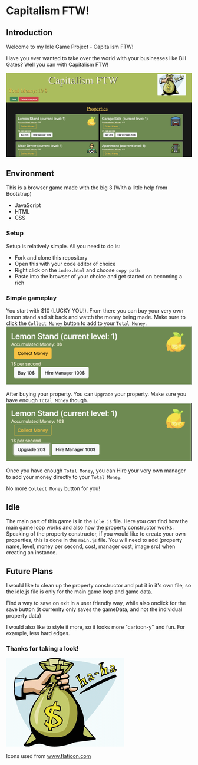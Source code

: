 # Capitalism FTW!
## Introduction

Welcome to my Idle Game Project - Capitalism FTW!

Have you ever wanted to take over the world with your businesses like Bill Gates? Well you can with Capitalism FTW!

![](assets/browser-screen-shot.png)

## Environment

This is a browser game made with the big 3 (With a little help from Bootstrap)
- JavaScript
- HTML
- CSS

### Setup

Setup is relatively simple. All you need to do is:
- Fork and clone this repository
- Open this with your code editor of choice
- Right click on the `index.html` and choose `copy path`
- Paste into the browser of your choice and get started on becoming a rich

### Simple gameplay

You start with $10 (LUCKY YOU!). From there you can buy your very own lemon stand and sit back and watch the money being made. Make sure to click the `Collect Money` button to add to your `Total Money`.
![](assets/lemon-example.png)

After buying your property. You can `Upgrade` your property. Make sure you have enough `Total Money` though.
![](assets/lemon-example-upgrade.png)

Once you have enough `Total Money`, you can Hire your very own manager to add your money directly to your `Total Money`.

No more `Collect Money` button for you!

## Idle

The main part of this game is in the `idle.js` file. Here you can find how the main game loop works and also how the property constructor works.
Speaking of the property constructor, if you would like to create your own properties, this is done in the `main.js` file. You will need to add (property name, level, money per second, cost, manager cost, image src) when creating an instance.

## Future Plans

I would like to clean up the property constructor and put it in it's own file, so the idle.js file is only for the main game loop and game data.

Find a way to save on exit in a user friendly way, while also onclick for the save button (it currenlty only saves the gameData, and not the individual property data)

I would also like to style it more, so it looks more "cartoon-y" and fun. For example, less hard edges.

### Thanks for taking a look!
![](assets/cashBag.gif)

<div>Icons used from <a href="https://www.flaticon.com/" title="Flaticon">www.flaticon.com</a></div>